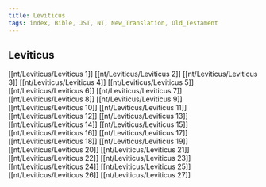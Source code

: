 ```yaml
---
title: Leviticus
tags: index, Bible, JST, NT, New_Translation, Old_Testament
---
```


## Leviticus

[[nt/Leviticus/Leviticus 1]]
[[nt/Leviticus/Leviticus 2]]
[[nt/Leviticus/Leviticus 3]]
[[nt/Leviticus/Leviticus 4]]
[[nt/Leviticus/Leviticus 5]]
[[nt/Leviticus/Leviticus 6]]
[[nt/Leviticus/Leviticus 7]]
[[nt/Leviticus/Leviticus 8]]
[[nt/Leviticus/Leviticus 9]]
[[nt/Leviticus/Leviticus 10]]
[[nt/Leviticus/Leviticus 11]]
[[nt/Leviticus/Leviticus 12]]
[[nt/Leviticus/Leviticus 13]]
[[nt/Leviticus/Leviticus 14]]
[[nt/Leviticus/Leviticus 15]]
[[nt/Leviticus/Leviticus 16]]
[[nt/Leviticus/Leviticus 17]]
[[nt/Leviticus/Leviticus 18]]
[[nt/Leviticus/Leviticus 19]]
[[nt/Leviticus/Leviticus 20]]
[[nt/Leviticus/Leviticus 21]]
[[nt/Leviticus/Leviticus 22]]
[[nt/Leviticus/Leviticus 23]]
[[nt/Leviticus/Leviticus 24]]
[[nt/Leviticus/Leviticus 25]]
[[nt/Leviticus/Leviticus 26]]
[[nt/Leviticus/Leviticus 27]]
